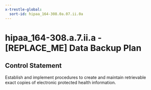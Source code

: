 ```yaml
---
x-trestle-global:
  sort-id: hipaa_164-308.0a.07.ii.0a
---
```


# hipaa_164-308.a.7.ii.a - \[REPLACE_ME\] Data Backup Plan

## Control Statement

Establish and implement procedures to create and maintain retrievable exact copies of electronic protected
health information.
